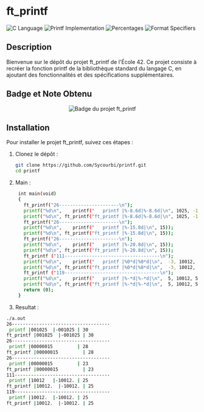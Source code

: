 # ft_printf

![C Language](https://img.shields.io/badge/language-C-blue)
![Printf Implementation](https://img.shields.io/badge/printf-implementation-yellowgreen)
![Percentages](https://img.shields.io/badge/specifiers-%25-yellow)
![Format Specifiers](https://img.shields.io/badge/format%20specifiers-yes-brightgreen)

## Description

Bienvenue sur le dépôt du projet ft_printf de l'École 42. Ce projet consiste à recréer la fonction printf de la bibliothèque standard du langage C, en ajoutant des fonctionnalités et des spécifications supplémentaires.

## Badge et Note Obtenu

<div align="center">
  <img src="https://github.com/ayogun/42-project-badges/blob/main/badges/ft_printfe.png?raw=true" alt="Badge du projet ft_printf">
</div>


## Installation

Pour installer le projet ft_printf, suivez ces étapes :

1. Clonez le dépôt :

   ```bash
   git clone https://github.com/Sycourbi/printf.git
   cd printf
   ```
2. Main :

   ```bash
    int main(void)
    {
      ft_printf("26----------------------\n");
      printf("%d\n",    printf("   printf |%-8.6d|%-8.6d|\n", 1025, -1025));
      printf("%d\n", ft_printf("ft_printf |%-8.6d|%-8.6d|\n", 1025, -1025));
      ft_printf("26----------------------\n");
      printf("%d\n",    printf("   printf |%-15.8d|\n", 15));
      printf("%d\n", ft_printf("ft_printf |%-15.8d|\n", 15));
      ft_printf("26----------------------\n");
      printf("%d\n",    printf("   printf |%-20.8d|\n", 15));
      printf("%d\n", ft_printf("ft_printf |%-20.8d|\n", 15));
      ft_printf ("111-----------------------------------\n");
      printf("%d\n",    printf("   printf |%0*d|%0*d|\n",  -3, 10012, -3, -10012));
      printf("%d\n", ft_printf("ft_printf |%0*d|%0*d|\n",  -3, 10012, -3, -10012));
      ft_printf ("119-----------------------------------\n");
      printf("%d\n",    printf("   printf |%-*d|%-*d|\n",  5, 10012, 5, -10012));
      printf("%d\n", ft_printf("ft_printf |%-*d|%-*d|\n",  5, 10012, 5, -10012));
      return (0);
    }
    ```
3. Resultat :

  ```bash
  ./a.out 
26------------------------------------
   printf |001025  |-001025 | 30
ft_printf |001025  |-001025 | 30
26------------------------------------
   printf |00000015         | 28
ft_printf |00000015         | 28
26------------------------------------
   printf |00000015         | 23
ft_printf |00000015         | 23
111-----------------------------------
   printf |10012   |-10012. | 25
ft_printf |10012.  |-10012. | 25
119-----------------------------------
   printf |10012.  |-10012. | 25
ft_printf |10012.  |-10012. | 25
```


